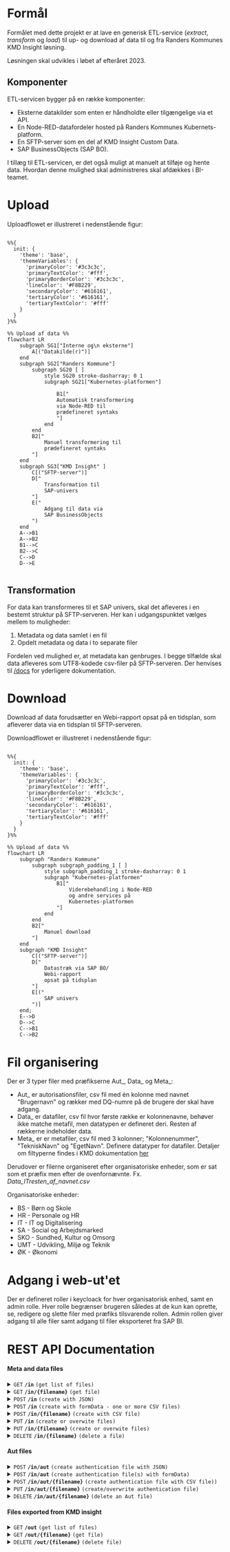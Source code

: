 # Formål
Formålet med dette projekt er at lave en generisk ETL-service (_extract_, _transform_ og _load_) til up- og download af data til og fra Randers Kommunes KMD Insight løsning.

Løsningen skal udvikles i løbet af efteråret 2023.

## Komponenter
ETL-servicen bygger på en række komponenter:

* Eksterne datakilder som enten er håndholdte eller tilgængelige via et API.
* En Node-RED-datafordeler hosted på Randers Kommunes Kubernets-platform.
* En SFTP-server som en del af KMD Insight Custom Data.     
* SAP BusinessObjects (SAP BO). 

I tillæg til ETL-servicen, er det også muligt at manuelt at tilføje og hente data. Hvordan denne mulighed skal administreres skal afdækkes i BI-teamet. 

# Upload 
Uploadflowet er illustreret i nedenstående figur: 
```mermaid

%%{
  init: {
    'theme': 'base',
    'themeVariables': {
      'primaryColor': '#3c3c3c',
      'primaryTextColor': '#fff',
      'primaryBorderColor': '#3c3c3c',
      'lineColor': '#F8B229',
      'secondaryColor': '#616161',
      'tertiaryColor': '#616161',
      'tertiaryTextColor': '#fff'
    }
  }
}%%

%% Upload af data %%
flowchart LR
    subgraph SG1["Interne og\n eksterne"]
        A[("Datakilde(r)")] 
    end
    subgraph SG2["Randers Kommune"]
        subgraph SG20 [ ]
            style SG20 stroke-dasharray: 0 1  
            subgraph SG21["Kubernetes-platformen"]
            
                B1["
                Automatisk transformering
                via Node-RED til 
                prædefineret syntaks
                "]
            end
        end
        B2["
            Manuel transformering til 
            prædefineret syntaks
        "]
    end
    subgraph SG3["KMD Insight" ]
        C[("SFTP-server")]
        D["
            Transformation til 
            SAP-univers
        "]
        E("
            Adgang til data via
            SAP BusinessObjects
        ")
    end
    A-->B1
    A-->B2
    B1-->C
    B2-->C
    C-->D
    D-->E


```
## Transformation
For data kan transformeres til et SAP univers, skal det afleveres i en bestemt struktur på SFTP-serveren. Her kan i udgangspunktet vælges mellem to muligheder: 
1. Metadata og data samlet i en fil
2. Opdelt metadata og data i to separate filer

Fordelen ved mulighed  er, at metadata kan genbruges. I begge tilfælde skal data afleveres som UTF8-kodede csv-filer på SFTP-serveren. Der henvises til [/docs](/docs/KMD%20Insight%20Custom%20Data%20Dokumentation.pdf) for yderligere dokumentation. 

# Download
Download af data forudsætter en Webi-rapport opsat på en tidsplan, som afleverer data via en tidsplan til SFTP-serveren. 

Downloadflowet er illustreret i nedenstående figur: 

```mermaid

%%{
  init: {
    'theme': 'base',
    'themeVariables': {
      'primaryColor': '#3c3c3c',
      'primaryTextColor': '#fff',
      'primaryBorderColor': '#3c3c3c',
      'lineColor': '#F8B229',
      'secondaryColor': '#616161',
      'tertiaryColor': '#616161',
      'tertiaryTextColor': '#fff'
    }
  }
}%%

%% Upload af data %%
flowchart LR
    subgraph "Randers Kommune" 
        subgraph subgraph_padding_1 [ ]
            style subgraph_padding_1 stroke-dasharray: 0 1     
            subgraph "Kubernetes-platformen"
                B1["
                    Viderebehandling i Node-RED
                    og andre services på
                    Kubernetes-platformen
                "]
            end
        end
        B2["
            Manuel download 
        "]
    end
    subgraph "KMD Insight" 
        C[("SFTP-server")]
        D["
            Datastræk via SAP BO/
            Webi-rapport
            opsat på tidsplan
        "]
        E[("
            SAP univers        
        ")]
    end;
    E-->D
    D-->C
    C-->B1
    C-->B2

```

# Fil organisering
Der er 3 typer filer med præfikserne Aut_, Data_ og Meta_:
* Aut_ er autorisationsfiler, csv fil med én kolonne med navnet "Brugernavn" og rækker med DQ-numre på de brugere der skal have adgang.
* Data_ er datafiler, csv fil hvor første række er kolonnenavne, behøver ikke matche metafil, men datatypen er defineret deri. Resten af rækkerne indeholder data.
* Meta_ er er metafiler, csv fil med 3 kolonner; "Kolonnenummer", "TekniskNavn" og "EgetNavn". Definere datatyper for datafiler.
Detaljer om filtyperne findes i KMD dokumentation [her](./docs/KMD%20Insight%20Custom%20Data%20Dokumentation.pdf)

Derudover er filerne organiseret efter organisatoriske enheder, som er sat som et præfix men efter de ovenfornævnte.
Fx. *Data_ITresten_af_navnet.csv*

Organisatoriske enheder:
* BS - Børn og Skole
* HR - Personale og HR
* IT - IT og Digitalisering
* SA - Social og Arbejdsmarked
* SKO - Sundhed, Kultur og Omsorg
* UMT - Udvikling, Miljø og Teknik
* ØK - Økonomi

# Adgang i web-ut'et
Der er defineret roller i keycloack for hver organisatorisk enhed, samt en admin rolle.
Hver rolle begrænser brugeren således at de kun kan oprette, se, redigere og slette filer med præfiks tilsvarende rollen.
Admin rollen giver adgang til alle filer samt adgang til filer eksporteret fra SAP BI.

# REST API Documentation

#### Meta and data files

<details>
 <summary><code>GET</code> <code><b>/in</b></code> <code>(get list of files)</code></summary>

#### Custom headers (optional)
> | name      |  type                   | description                                                                                                |
> |-----------|------------------------------------|-------------------------------------------------------------------------------------------------|
> | auth      |  comma seperated string | list of org. units (ØK,IT,SKO etc.) allowed to be returned, if it contains 'admin' all files are returned. |

##### Parameters

> None


#### Responses

> | http code     | content-type                      | response                                                            |
> |---------------|-----------------------------------|---------------------------------------------------------------------|
> | `200`         | `application/json`                | `{"success":true,"files":{"failed":[<filenames>],"imported":[<filenames>],"waiting":[<filenames>]}}`|
> | `400/401/500` | `application/json`                | `{"success":false,"message":"<error message>"}`|
</details>


<details>
 <summary><code>GET</code> <code><b>/in/{filename}</b></code> <code>(get file)</code></summary>

#### Custom headers (optional)
> | name      |  type                   | description                                                                                                |
> |-----------|------------------------------------|-------------------------------------------------------------------------------------------------|
> | auth      |  comma seperated string | list of org. units (ØK,IT,SKO etc.) allowed to be returned, if it contains 'admin' all files are allowed. |

#### Parameters

> | name      |  type     | data type               | description                                                           |
> |-----------|-----------|-----------------------------------|-----------------------------------------------------------------------|
> | filename |  required |   string                | must match an existing filename exacly e.g. Data_my_file.csv |


#### Responses

> | http code     | content-type                      | response                                                            |
> |---------------|-----------------------------------|---------------------------------------------------------------------|
> | `200`         | `text/csv`                        | CSV string                                     |
> | `400/401/500` | `application/json`                | `{"success":false,"message":"<error message>"}`|
</details>

<details>
 <summary><code>POST</code> <code><b>/in</b></code> <code>(create with JSON)</code></summary>

#### Notes
> The generated files will be named in the forms: Data\_\<group\>_\<name\>.csv and Meta\_\<group\>.csv \
> If the key "name" is omitted, both the data and meta file will have the same name. E.g. "Meta_myGroup.csv" and "Data_myGroup.csv"

#### Custom headers (optional)
> | name      |  type                   | description                                                                                                |
> |-----------|------------------------------------|-------------------------------------------------------------------------------------------------|
> | new-meta  |  string | "true" - force to generate new meta file |
> | overwrite  |  string | "true" - overwrites files if they already exitsts |
> | auth      |  comma seperated string | list of org. units (ØK,IT,SKO etc.) - only allow group with org. unit prefix. If admin then any group value is allowed|

#### Parameters

> | name      |  type     | data type               | description                                                           |
> |-----------|-----------|-----------------------------------|-----------------------------------------------------------------------|
> | body      |  required | JSON object  | N/A  |

###### Example JSON object

```json
{
    "group":"myGroup",
    "name": "myName", (optional)
    "data":[
        {
            "myColNum": 1,
            "myColText":"some text"
        },
        {
            "myColNum": 2,
            "myColText":"some more text"
        }
    ]
}
```

#### Responses

> | http code     | content-type                      | response                                                            |
> |---------------|-----------------------------------|---------------------------------------------------------------------|
> | `200`         | `application/json`                | `{"success":true,"message":"<N> fil(er) uploaded", "files":[<filenames>]}`|
> | `400/401/500` | `application/json`                | `{"success":false,"message":"<error message>"}`|
</details>

<details>
 <summary><code>POST</code> <code><b>/in</b></code> <code>(create with formData - one or more CSV files)</code></summary>

#### Notes
> _**Important!**_ filenames must be percent-encoded (URL encoded) to handle special characters such as æ,ø,å. [Javascipt function](https://developer.mozilla.org/en-US/docs/Web/JavaScript/Reference/Global_Objects/encodeURI)

#### Custom headers (optional)
> | name      |  type                   | description                                                                                                |
> |-----------|------------------------------------|-------------------------------------------------------------------------------------------------|
> | overwrite  |  string | "true" - overwrites files if they already exitsts |
> | new-meta  |  string | true/false - force to generate new meta file |
> | auth      |  comma seperated string | list of org. units (ØK,IT,SKO etc.) - only allow group with org. unit prefix. If admin then any group value is allowed|

#### Parameters

> | name      |  type     | data type               | description                                                           |
> |-----------|-----------|-----------------------------------|-----------------------------------------------------------------------|
> | body      |  required |  formData  | formData with one or more field(s) containing CSV files , field names ignored |

#### Responses

> | http code     | content-type                      | response                                                            |
> |---------------|-----------------------------------|---------------------------------------------------------------------|
> | `200`         | `application/json`                | `{"success":true,"message":"<N> fil(er) uploaded", "files":[<filenames>]}`|
> | `400/401/500` | `application/json`                | `{"success":false,"message":"<error message>"}`|
</details>

<details>
 <summary><code>POST</code> <code><b>/in/{filename}</b></code> <code>(create with CSV file)</code></summary>

 #### Notes
> Filenames must follow the form \<Group\>_\<name\>.csv or \<Group\>.csv \
> The generated files will be: Data\_\<group\>_\<name\>.csv (or Data\_\<group\>.csv if original filename did not have any underscores) and Meta\_\<group\>.csv

#### Custom headers (optional)
> | name      |  type                   | description                                                                                                |
> |-----------|------------------------------------|-------------------------------------------------------------------------------------------------|
> | overwrite  |  string | "true" - overwrites files if they already exitsts |
> | new-meta  |  string | true/false - force to generate new meta file |
> | auth      |  comma seperated string | list of org. units (ØK,IT,SKO etc.) - only allow group with org. unit prefix. If admin then any group value is allowed|

#### Parameters

> | name      |  type     | data type               | description                                                           |
> |-----------|-----------|-----------------------------------|-----------------------------------------------------------------------|
> | filename |  required |   string    | the filename e.g. My_file.csv |
> | body      |  required |   text/csv  | a CSV string with data in the form described in KMD Insight documentation|

#### Responses

> | http code     | content-type                      | response                                                            |
> |---------------|-----------------------------------|---------------------------------------------------------------------|
> | `200`         | `application/json`                | `{"success":true,"message":"<N> fil(er) uploaded", "files":[<filenames>]}`|
> | `400/401/500` | `application/json`                | `{"success":false,"message":"<error message>"}`|
</details>

<details>
 <summary><code>PUT</code> <code><b>/in</b></code> <code>(create or overwite files)</code></summary>

#### Custom headers (optional)
> | name      |  type                   | description                                                                                                |
> |-----------|------------------------------------|-------------------------------------------------------------------------------------------------|
> | new-meta  |  string | true/false - force to generate new meta file |
> | auth      |  comma seperated string | list of org. units (ØK,IT,SKO etc.) - only allow group with org. unit prefix. If admin then any group value is allowed|

#### Parameters

> | name      |  type     | data type               | description                                                           |
> |-----------|-----------|-----------------------------------|-----------------------------------------------------------------------|
> | body      |  required | JSON object  | N/A  |

###### Example JSON object

```json
{
    "group":"myGroup",
    "name": "myName", (optional)
    "data":[
        {
            "myColNum": 1,
            "myColText":"some text"
        },
        {
            "myColNum": 2,
            "myColText":"some more text"
        }
    ]
}
```

#### Responses

> | http code     | content-type                      | response                                                            |
> |---------------|-----------------------------------|---------------------------------------------------------------------|
> | `200`         | `application/json`                | `{"success":true,"message":"<N> fil(er) uploaded", "files":[<filenames>]}`|
> | `400/401/500` | `application/json`                | `{"success":false,"message":"<error message>"}`|
</details>

<details>
 <summary><code>PUT</code> <code><b>/in/{filename}</b></code> <code>(create or overwite files)</code></summary>

#### Custom headers (optional)
> | name      |  type                   | description                                                                                                |
> |-----------|------------------------------------|-------------------------------------------------------------------------------------------------|
> | new-meta  |  string | true/false - force to generate new meta file |
> | auth      |  comma seperated string | list of org. units (ØK,IT,SKO etc.) - only allow group with org. unit prefix. If admin then any group value is allowed|

#### Parameters

> | name      |  type     | data type               | description                                                           |
> |-----------|-----------|-----------------------------------|-----------------------------------------------------------------------|
> | filename |  required |   string    | must start with 'Meta_' or 'Data_', e.g. Meta_my_file.csv |
> | body      |  required |   text/csv  | a CSV string with data in the form described in KMD Insight documentation|


#### Responses

> | http code     | content-type                      | response                                                            |
> |---------------|-----------------------------------|---------------------------------------------------------------------|
> | `200`         | `application/json`                | `{"success":true,"message":"<N> fil(er) uploaded", "files":[<filenames>]}`|
> | `400/401/500` | `application/json`                | `{"success":false,"message":"<error message>"}`|
</details>

<details>
 <summary><code>DELETE</code> <code><b>/in/{filename}</b></code> <code>(delete a file)</code></summary>

 #### Notes
> When deleting a file, the file will not be deleted from the SFTP server, but it will be overwritten with an empty file.\
> But files which failed to be imported into SAP BI will really be deleted from the SFTP server.\

#### Custom headers (optional)
> | name      |  type                   | description                                                                                                |
> |-----------|------------------------------------|-------------------------------------------------------------------------------------------------|
> | auth      |  comma seperated string | list of org. units (ØK,IT,SKO etc.) - only allow group with org. unit prefix. If admin then any group value is allowed|

#### Parameters

> | name      |  type     | data type               | description                                                           |
> |-----------|-----------|-----------------------------------|-----------------------------------------------------------------------|
> | filename |  required |   string    | exact filename, e.g. Meta_my_file.csv |


#### Responses

> | http code     | content-type                      | response                                                            |
> |---------------|-----------------------------------|---------------------------------------------------------------------|
> | `200`         | `application/json`                | `{"success":true,"message":"<filename> slettet"}`|
> | `400/401/500` | `application/json`                | `{"success":false,"message":"<error message>"}`|
</details>


#### Aut files


<details>
 <summary><code>POST</code> <code><b>/in/aut</b></code> <code>(create authentication file with JSON)</code></summary>

#### Custom headers (optional)
> | name      |  type                   | description                                                                                                |
> |-----------|------------------------------------|-------------------------------------------------------------------------------------------------|
> | overwrite  |  string | "true" - overwrites files if they already exitsts |
> | auth      |  comma seperated string | list of org. units (ØK,IT,SKO etc.) - only allow group with org. unit prefix. If admin then any group value is allowed|

#### Parameters

> | name      |  type     | data type               | description                                                           |
> |-----------|-----------|-----------------------------------|-----------------------------------------------------------------------|
> | body      |  required | JSON object  | N/A  |

###### Example JSON object

```json
{
    "data_file":"Data_my_file.csv",
    "users":["username1", "username2"]
}
```

#### Responses

> | http code     | content-type                      | response                                                            |
> |---------------|-----------------------------------|---------------------------------------------------------------------|
> | `200`         | `application/json`                | `{"success":true,"message":"<N> fil(er) uploaded", "files":[<filenames>]}`|
> | `400/401/500` | `application/json`                | `{"success":false,"message":"<error message>"}`|
</details>

<details>
 <summary><code>POST</code> <code><b>/in/aut</b></code> <code>(create authentication file(s) with formData)</code></summary>

  #### Notes
> _**Important!**_ filenames must be percent-encoded (URL encoded) to handle special characters such as æ,ø,å. [Javascipt function](https://developer.mozilla.org/en-US/docs/Web/JavaScript/Reference/Global_Objects/encodeURI)
> Filenames must match existing data files. \
> E.g. if data file Data_my_file.csv exist authentication file Aut_my_file.csv can be uploaded.

#### Custom headers (optional)
> | name      |  type                   | description                                                                                                |
> |-----------|------------------------------------|-------------------------------------------------------------------------------------------------|
> | overwrite  |  string | "true" - overwrites files if they already exitsts |
> | auth      |  comma seperated string | list of org. units (ØK,IT,SKO etc.) - only allow group with org. unit prefix. If admin then any group value is allowed|

#### Parameters

> | name      |  type     | data type               | description                                                           |
> |-----------|-----------|-----------------------------------|-----------------------------------------------------------------------|
> | body      |  required |  formData  | formData with one or more field(s) containing CSV files , field names ignored |

#### Responses

> | http code     | content-type                      | response                                                            |
> |---------------|-----------------------------------|---------------------------------------------------------------------|
> | `200`         | `application/json`                | `{"success":true,"message":"<N> fil(er) uploaded", "files":[<filenames>]}`|
> | `400/401/500` | `application/json`                | `{"success":false,"message":"<error message>"}`|
</details>

<details>
 <summary><code>POST</code> <code><b>/in/aut/{filename}</b></code> <code>(create authentication file with CSV file))</code></summary>

 #### Notes
> Filenames must match existing data files. \
> E.g. if data file Data_my_file.csv exist authentication file Aut_my_file.csv can be uploaded.

#### Custom headers (optional)
> | name      |  type                   | description                                                                                                |
> |-----------|------------------------------------|-------------------------------------------------------------------------------------------------|
> | overwrite  |  string | "true" - overwrites files if they already exitsts |
> | auth      |  comma seperated string | list of org. units (ØK,IT,SKO etc.) - only allow group with org. unit prefix. If admin then any group value is allowed|

#### Parameters

> | name      |  type     | data type               | description                                                           |
> |-----------|-----------|-----------------------------------|-----------------------------------------------------------------------|
> | filename |  required |   string    | the filename e.g. My_file.csv |
> | body      |  required |   text/csv  | a CSV string with data in the form described in KMD Insight documentation|

#### Responses

> | http code     | content-type                      | response                                                            |
> |---------------|-----------------------------------|---------------------------------------------------------------------|
> | `200`         | `application/json`                | `{"success":true,"message":"<N> fil(er) uploaded", "files":[<filenames>]}`|
> | `400/401/500` | `application/json`                | `{"success":false,"message":"<error message>"}`|
</details>

<details>
 <summary><code>PUT</code> <code><b>/in/aut/{filename}</b></code> <code>(create/overwrite authentication file)</code></summary>

#### Custom headers (optional)
> | name      |  type                   | description                                                                                                |
> |-----------|------------------------------------|-------------------------------------------------------------------------------------------------|
> | auth      |  comma seperated string | list of org. units (ØK,IT,SKO etc.) - only allow group with org. unit prefix. If admin then any group value is allowed|

#### Parameters

> | name      |  type     | data type               | description                                                           |
> |-----------|-----------|-----------------------------------|-----------------------------------------------------------------------|
> | filename |  required |   string    | must start with 'Aut_' , e.g. Aut_my_file.csv |
> | body      |  required |   text/csv  | a CSV string with data in the form described in KMD Insight documentation|


#### Responses

> | http code     | content-type                      | response                                                            |
> |---------------|-----------------------------------|---------------------------------------------------------------------|
> | `200`         | `application/json`                | `{"success":true,"message":"<N> fil(er) uploaded", "files":[<filenames>]}`|
> | `400/401/500` | `application/json`                | `{"success":false,"message":"<error message>"}`|
</details>


<details>
 <summary><code>DELETE</code> <code><b>/in/aut/{filename}</b></code> <code>(delete an Aut file)</code></summary>

#### Notes
> Filename must start with Aut_
> When deleting a file, the file will not be deleted from the SFTP server, but it will be overwritten with an empty file.\

#### Custom headers (optional)
> | name      |  type                   | description                                                                                                |
> |-----------|------------------------------------|-------------------------------------------------------------------------------------------------|
> | auth      |  comma seperated string | list of org. units (ØK,IT,SKO etc.) - only allow group with org. unit prefix. If admin then any group value is allowed|

#### Parameters

> | name      |  type     | data type               | description                                                           |
> |-----------|-----------|-----------------------------------|-----------------------------------------------------------------------|
> | filename |  required |   string    | exact filename, e.g. Aut_my_file.csv |


#### Responses

> | http code     | content-type                      | response                                                            |
> |---------------|-----------------------------------|---------------------------------------------------------------------|
> | `200`         | `application/json`                | `{"success":true,"message":"<filename> slettet"}`|
> | `400/401/500` | `application/json`                | `{"success":false,"message":"<error message>"}`|
</details>

#### Files exported from KMD insight

<details>
 <summary><code>GET</code> <code><b>/out</b></code> <code>(get list of files)</code></summary>

#### Custom headers (optional)
> | name      |  type                   | description                                                                                                |
> |-----------|------------------------------------|-------------------------------------------------------------------------------------------------|
> | auth      |  comma seperated string | only allowed if contains admin. |

##### Parameters

> None


#### Responses

> | http code     | content-type                      | response                                                            |
> |---------------|-----------------------------------|---------------------------------------------------------------------|
> | `200`         | `application/json`                | `{"success":true,"files":[<filenames>]}`|
> | `400/401/500` | `application/json`                | `{"success":false,"message":"<error message>"}`|
</details>


<details>
 <summary><code>GET</code> <code><b>/out/{filename}</b></code> <code>(get file)</code></summary>

#### Custom headers (optional)
> | name      |  type                   | description                                                                                                |
> |-----------|------------------------------------|-------------------------------------------------------------------------------------------------|
> | auth      |  comma seperated string | only allowed if contains admin. |

#### Parameters

> | name      |  type     | data type               | description                                                           |
> |-----------|-----------|-----------------------------------|-----------------------------------------------------------------------|
> | filename |  required |   string                | must match an existing filename exacly e.g. my_out_file.xlsx |


#### Responses

> | http code     | content-type                      | response                                                            |
> |---------------|-----------------------------------|---------------------------------------------------------------------|
> | `200`         | binary                   | binary file                                  |
> | `400/401/500` | `application/json`                | `{"success":false,"message":"<error message>"}`|
</details>

<details>
 <summary><code>DELETE</code> <code><b>/out/{filename}</b></code> <code>(delete file)</code></summary>

  #### Notes
> Unlike the other DELETE endpoints, output files will really be deleted from the SFTP server.\

#### Custom headers (optional)
> | name      |  type                   | description                                                                                                |
> |-----------|------------------------------------|-------------------------------------------------------------------------------------------------|
> | auth      |  comma seperated string | only allowed if contains admin. |

#### Parameters

> | name      |  type     | data type               | description                                                           |
> |-----------|-----------|-----------------------------------|-----------------------------------------------------------------------|
> | filename |  required |   string                | must match an existing filename exacly e.g. my_out_file.xlsx |


#### Responses

> | http code     | content-type                      | response                                                            |
> |---------------|-----------------------------------|---------------------------------------------------------------------|
> | `200`         | `application/json`                | `{"success":true,"message":"<filename> slettet"}`|
> | `400/401/500` | `application/json`                | `{"success":false,"message":"<error message>"}`|
</details>